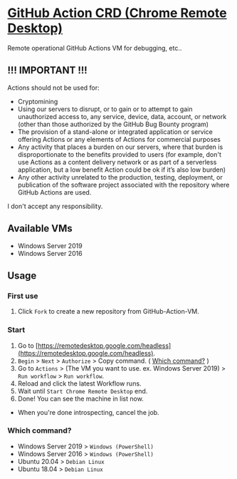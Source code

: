 # [GitHub Action CRD (Chrome Remote Desktop)](https://github.com/r3xzt/GitHub-Action-CRD)
Remote operational GitHub Actions VM for debugging, etc..

## **!!! IMPORTANT !!!**
Actions should not be used for:
* Cryptomining
* Using our servers to disrupt, or to gain or to attempt to gain unauthorized access to, any service, device, data, account, or network (other than those authorized by the GitHub Bug Bounty program)
* The provision of a stand-alone or integrated application or service offering Actions or any elements of Actions for commercial purposes
* Any activity that places a burden on our servers, where that burden is disproportionate to the benefits provided to users (for example, don't use Actions as a content delivery network or as part of a serverless application, but a low benefit Action could be ok if it’s also low burden)
* Any other activity unrelated to the production, testing, deployment, or publication of the software project associated with the repository where GitHub Actions are used.

I don't accept any responsibility.

## Available VMs
* Windows Server 2019
* Windows Server 2016

## Usage
### First use
1. Click `Fork` to create a new repository from GitHub-Action-VM.

### Start
1. Go to [https://remotedesktop.google.com/headless](https://remotedesktop.google.com/headless).
2. `Begin` > `Next` > `Authorize` > Copy command. ( [Which command?](#which-command) )
3. Go to `Actions` > (The VM you want to use. ex. Windows Server 2019) > `Run workflow` > `Run workflow`.
4. Reload and click the latest Workflow runs.
5. Wait until `Start Chrome Remote Desktop` end.
6. Done! You can see the machine in list now.
* When you're done introspecting, cancel the job.

### Which command?
* Windows Server 2019 > `Windows (PowerShell)`
* Windows Server 2016 > `Windows (PowerShell)`
* Ubuntu 20.04 > `Debian Linux`
* Ubuntu 18.04 > `Debian Linux`
